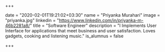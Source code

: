 +++

date = "2020-02-01T19:21:02+03:30" 
name = "Priyanka Murahari"
image = "priyanka.jpg"
linkedin = "https://www.linkedin.com/in/priyanka-m-46b2281a8/"
title = "Software Engineer"
description = "I Implements User Interface for applications that meet business and user satisfaction. Loves gadgets, cooking and listening music."
is_alumnus = false

+++